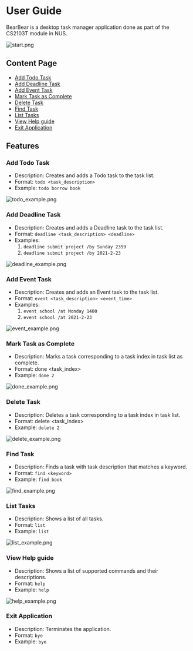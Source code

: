 # User Guide
BearBear is a desktop task manager application done as part of the CS2103T module in NUS.

![start.png](docs/images/start.png)

## Content Page
* [Add Todo Task](#add-todo-task)
* [Add Deadline Task](#add-deadline-task)
* [Add Event Task](#add-event-task)
* [Mark Task as Complete](#mark-task-as-complete)
* [Delete Task](#delete-task)
* [Find Task](#find-task)
* [List Tasks](#list-tasks)
* [View Help guide](#view-help-guide)
* [Exit Application](#exit-application)

## Features
### Add Todo Task
* Description: Creates and adds a Todo task to the task list.
* Format: `todo <task_description>`
* Example: `todo borrow book`

![todo_example.png](docs/images/todo_example.png)


### Add Deadline Task
* Description: Creates and adds a Deadline task to the task list.
* Format: `deadline <task_description> <deadline>`
* Examples:
   1. `deadline submit project /by Sunday 2359`
   2. `deadline submit project /by 2021-2-23`

![deadline_example.png](docs/images/deadline_example.png)


### Add Event Task
* Description: Creates and adds an Event task to the task list.
* Format: `event <task_description> <event_time>`
* Examples:
   1. `event school /at Monday 1400`
   2. `event school /at 2021-2-23`

![event_example.png](docs/images/event_example.png)


### Mark Task as Complete
* Description: Marks a task corresponding to a task index in task list as complete.
* Format: done <task_index>
* Example: `done 2`

![done_example.png](docs/images/done_example.png)


### Delete Task
* Description: Deletes a task corresponding to a task index in task list.
* Format: delete <task_index>
* Example: `delete 2`

![delete_example.png](docs/images/delete_example.png)


### Find Task
* Description: Finds a task with task description that matches a keyword.
* Format: `find <keyword>`
* Example: `find book`

![find_example.png](docs/images/find_example.png)


### List Tasks
* Description: Shows a list of all tasks.
* Format: `list`
* Example: `list`

![list_example.png](docs/images/list_example.png)


### View Help guide
* Description: Shows a list of supported commands and their descriptions.
* Format: `help`
* Example: `help`

![help_example.png](docs/images/help_example.png)


### Exit Application
* Description: Terminates the application.
* Format: `bye`
* Example: `bye`

